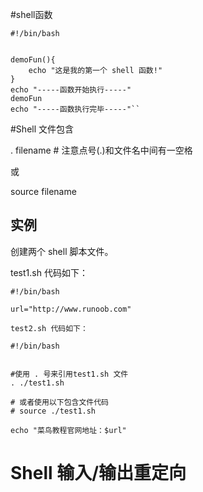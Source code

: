 #shell函数


```
#!/bin/bash


demoFun(){
    echo "这是我的第一个 shell 函数!"
}
echo "-----函数开始执行-----"
demoFun
echo "-----函数执行完毕-----"``

```

#Shell 文件包含

. filename   # 注意点号(.)和文件名中间有一空格

或

source filename

## 实例

创建两个 shell 脚本文件。

test1.sh 代码如下：



```
#!/bin/bash

url="http://www.runoob.com"

test2.sh 代码如下：

#!/bin/bash


#使用 . 号来引用test1.sh 文件
. ./test1.sh

# 或者使用以下包含文件代码
# source ./test1.sh

echo "菜鸟教程官网地址：$url"
```
# Shell 输入/输出重定向


